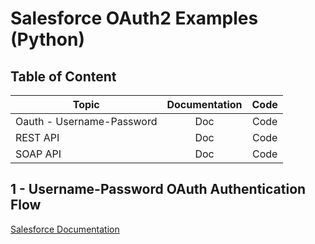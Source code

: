 # Salesforce OAuth2 Examples (Python)

## Table of Content
| Topic                         | Documentation | Code  |
| ------------------------------|:-------------:|:-----:|
| Oauth - Username-Password     | Doc           | Code  |
| REST API                      | Doc           | Code  |
| SOAP API                      | Doc           | Code  |

## 1 - Username-Password OAuth Authentication Flow
[Salesforce Documentation](https://developer.salesforce.com/docs/atlas.en-us.api_rest.meta/api_rest/intro_understanding_username_password_oauth_flow.htm)

